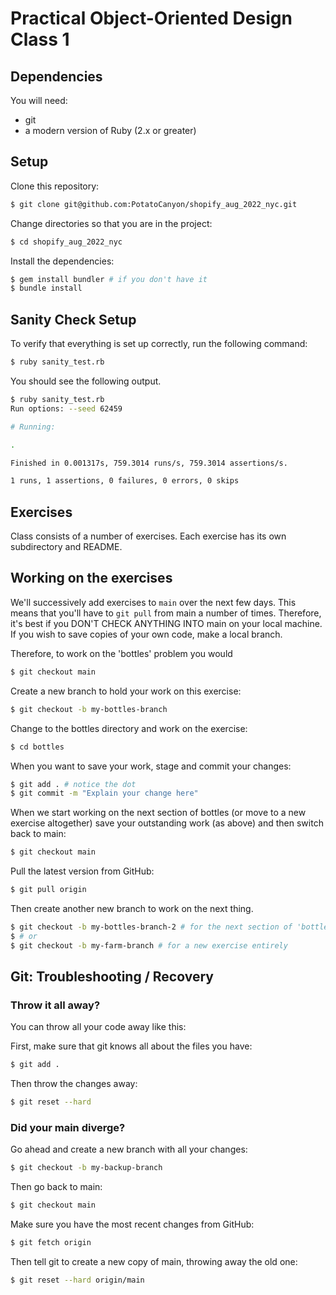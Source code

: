 # Practical Object-Oriented Design Class 1

## Dependencies

You will need:

* git
* a modern version of Ruby (2.x or greater)

## Setup

Clone this repository:

```bash
$ git clone git@github.com:PotatoCanyon/shopify_aug_2022_nyc.git
```

Change directories so that you are in the project:

```bash
$ cd shopify_aug_2022_nyc
```

Install the dependencies:

```bash
$ gem install bundler # if you don't have it
$ bundle install
```

## Sanity Check Setup

To verify that everything is set up correctly, run the following command:

```bash
$ ruby sanity_test.rb
```

You should see the following output.
```bash
$ ruby sanity_test.rb
Run options: --seed 62459

# Running:

.

Finished in 0.001317s, 759.3014 runs/s, 759.3014 assertions/s.

1 runs, 1 assertions, 0 failures, 0 errors, 0 skips
```

## Exercises

Class consists of a number of exercises. Each exercise has its own
subdirectory and README.

## Working on the exercises

We'll successively add exercises to `main` over the next few days.  This means that you'll have to `git pull` from main a number of times.  Therefore, it's best if you DON'T CHECK ANYTHING INTO main on your local machine.  If you wish to save copies of your own code, make a local branch.

Therefore, to work on the 'bottles' problem you would
```bash
$ git checkout main
```

Create a new branch to hold your work on this exercise:
```bash
$ git checkout -b my-bottles-branch
```

Change to the bottles directory and work on the exercise:
```bash
$ cd bottles
```

When you want to save your work, stage and commit your changes:
```bash
$ git add . # notice the dot
$ git commit -m "Explain your change here"
```

When we start working on the next section of bottles (or move to a new exercise
altogether) save your outstanding work (as above) and then switch back to main:
```bash
$ git checkout main
```

Pull the latest version from GitHub:
```bash
$ git pull origin
```

Then create another new branch to work on the next thing.
```bash
$ git checkout -b my-bottles-branch-2 # for the next section of 'bottles'
$ # or
$ git checkout -b my-farm-branch # for a new exercise entirely
```

## Git: Troubleshooting / Recovery

### Throw it all away?

You can throw all your code away like this:

First, make sure that git knows all about the files you have:

```bash
$ git add .
```

Then throw the changes away:

```bash
$ git reset --hard
```

### Did your main diverge?

Go ahead and create a new branch with all your changes:

```bash
$ git checkout -b my-backup-branch
```

Then go back to main:

```bash
$ git checkout main
```

Make sure you have the most recent changes from GitHub:

```bash
$ git fetch origin
```

Then tell git to create a new copy of main, throwing away the old one:

```bash
$ git reset --hard origin/main
```

